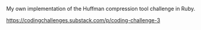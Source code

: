 My own implementation of the Huffman compression tool challenge in Ruby.

https://codingchallenges.substack.com/p/coding-challenge-3